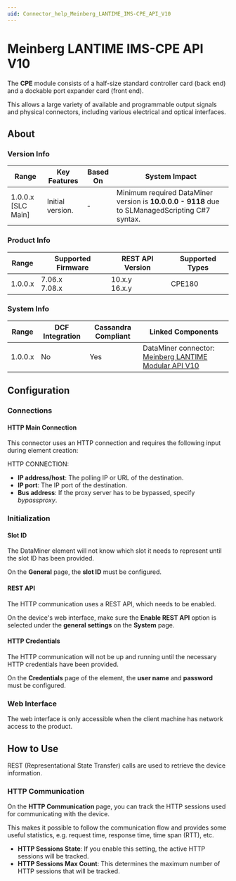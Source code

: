 ```yaml
---
uid: Connector_help_Meinberg_LANTIME_IMS-CPE_API_V10
---
```


# Meinberg LANTIME IMS-CPE API V10

The **CPE** module consists of a half-size standard controller card (back end) and a dockable port expander card (front end).

This allows a large variety of available and programmable output signals and physical connectors, including various electrical and optical interfaces.

## About

### Version Info

| Range | Key Features | Based On | System Impact |
|--|--|--|--|
| 1.0.0.x [SLC Main] | Initial version. | - | Minimum required DataMiner version is **10.0.0.0 - 9118** due to SLManagedScripting C#7 syntax. |

### Product Info

| Range   | Supported Firmware | REST API Version | Supported Types |
|---------|--------------------|------------------|-----------------|
| 1.0.0.x | 7.06.x<br>7.08.x   | 10.x.y<br>16.x.y | CPE180          |

### System Info

| Range | DCF Integration | Cassandra Compliant | Linked Components |
|--|--|--|--|
| 1.0.0.x | No | Yes | DataMiner connector: [Meinberg LANTIME Modular API V10](xref:Connector_help_Meinberg_LANTIME_Modular_API_V10) |

## Configuration

### Connections

#### HTTP Main Connection

This connector uses an HTTP connection and requires the following input during element creation:

HTTP CONNECTION:

- **IP address/host**: The polling IP or URL of the destination.
- **IP port**: The IP port of the destination.
- **Bus address**: If the proxy server has to be bypassed, specify *bypassproxy*.

### Initialization

#### Slot ID

The DataMiner element will not know which slot it needs to represent until the slot ID has been provided.

On the **General** page, the **slot ID** must be configured.

#### REST API

The HTTP communication uses a REST API, which needs to be enabled.

On the device's web interface, make sure the **Enable REST API** option is selected under the **general settings** on the **System** page.

#### HTTP Credentials

The HTTP communication will not be up and running until the necessary HTTP credentials have been provided.

On the **Credentials** page of the element, the **user name** and **password** must be configured.

### Web Interface

The web interface is only accessible when the client machine has network access to the product.

## How to Use

REST (Representational State Transfer) calls are used to retrieve the device information.

### HTTP Communication

On the **HTTP Communication** page, you can track the HTTP sessions used for communicating with the device.

This makes it possible to follow the communication flow and provides some useful statistics, e.g. request time, response time, time span (RTT), etc.

- **HTTP Sessions State**: If you enable this setting, the active HTTP sessions will be tracked.
- **HTTP Sessions Max Count**: This determines the maximum number of HTTP sessions that will be tracked.
